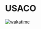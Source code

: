 # USACO
[![wakatime](https://wakatime.com/badge/github/Verisimilitude11/USACO.svg)](https://wakatime.com/badge/github/Verisimilitude11/USACO)
